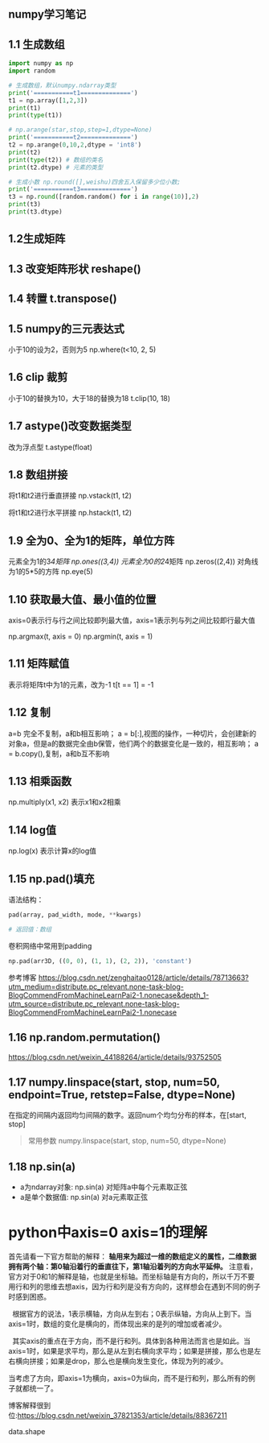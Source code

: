 **numpy学习笔记**
---

## 1.1 生成数组

```py
import numpy as np
import random

# 生成数组，默认numpy.ndarray类型
print('===========t1==============')
t1 = np.array([1,2,3])
print(t1)
print(type(t1))

# np.arange(star,stop,step=1,dtype=None)
print('===========t2==============')
t2 = np.arange(0,10,2,dtype = 'int8')
print(t2)
print(type(t2)) # 数组的类名
print(t2.dtype) # 元素的类型

# 生成小数 np.round([],weishu)四舍五入保留多少位小数; 
print('===========t3==============')
t3 = np.round([random.random() for i in range(10)],2)
print(t3)
print(t3.dtype)
```

## 1.2生成矩阵


## 1.3 改变矩阵形状 reshape()


## 1.4 转置 t.transpose()

## 1.5 numpy的三元表达式
小于10的设为2，否则为5
np.where(t<10, 2, 5) 

## 1.6 clip 裁剪
小于10的替换为10，大于18的替换为18
t.clip(10, 18)

## 1.7 astype()改变数据类型
改为浮点型
t.astype(float)

## 1.8 数组拼接
将t1和t2进行垂直拼接
np.vstack(t1, t2)


将t1和t2进行水平拼接
np.hstack(t1, t2)

## 1.9 全为0、全为1的矩阵，单位方阵
元素全为1的3*4矩阵
np.ones((3,4))
元素全为0的2*4矩阵
np.zeros((2,4))
对角线为1的5*5的方阵
np.eye(5)

## 1.10 获取最大值、最小值的位置
axis=0表示行与行之间比较即列最大值，axis=1表示列与列之间比较即行最大值

np.argmax(t, axis = 0)
np.argmin(t, axis = 1)

## 1.11 矩阵赋值
表示将矩阵t中为1的元素，改为-1
t[t == 1] = -1

## 1.12 复制
a=b 完全不复制，a和b相互影响；
a = b[:],视图的操作，一种切片，会创建新的对象a，但是a的数据完全由b保管，他们两个的数据变化是一致的，相互影响；
a = b.copy(),复制，a和b互不影响


## 1.13 相乘函数
np.multiply(x1, x2) 
表示x1和x2相乘


## 1.14 log值
np.log(x)
表示计算x的log值

## 1.15 np.pad()填充
语法结构：
```py
pad(array, pad_width, mode, **kwargs)

# 返回值：数组
```

卷积网络中常用到padding
```py
np.pad(arr3D, ((0, 0), (1, 1), (2, 2)), 'constant')
```
参考博客 https://blog.csdn.net/zenghaitao0128/article/details/78713663?utm_medium=distribute.pc_relevant.none-task-blog-BlogCommendFromMachineLearnPai2-1.nonecase&depth_1-utm_source=distribute.pc_relevant.none-task-blog-BlogCommendFromMachineLearnPai2-1.nonecase

## 1.16 np.random.permutation()
https://blog.csdn.net/weixin_44188264/article/details/93752505

## 1.17 numpy.linspace(start, stop, num=50, endpoint=True, retstep=False, dtype=None)
在指定的间隔内返回均匀间隔的数字。返回num个均匀分布的样本，在[start, stop]
> 常用参数
 numpy.linspace(start, stop, num=50, dtype=None)

## 1.18 np.sin(a)
- a为ndarray对象: np.sin(a) 对矩阵a中每个元素取正弦
- a是单个数据值: np.sin(a) 对a元素取正弦








# python中axis=0 axis=1的理解
首先请看一下官方帮助的解释：
__轴用来为超过一维的数组定义的属性，二维数据拥有两个轴：第0轴沿着行的垂直往下，第1轴沿着列的方向水平延伸。__
注意看，官方对于0和1的解释是轴，也就是坐标轴。而坐标轴是有方向的，所以千万不要用行和列的思维去想axis，因为行和列是没有方向的，这样想会在遇到不同的例子时感到困惑。

 
根据官方的说法，1表示横轴，方向从左到右；0表示纵轴，方向从上到下。当axis=1时，数组的变化是横向的，而体现出来的是列的增加或者减少。

 
其实axis的重点在于方向，而不是行和列。具体到各种用法而言也是如此。当axis=1时，如果是求平均，那么是从左到右横向求平均；如果是拼接，那么也是左右横向拼接；如果是drop，那么也是横向发生变化，体现为列的减少。

当考虑了方向，即axis=1为横向，axis=0为纵向，而不是行和列，那么所有的例子就都统一了。

博客解释很到位:https://blog.csdn.net/weixin_37821353/article/details/88367211  

data.shape
